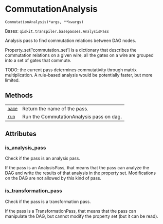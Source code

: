 # CommutationAnalysis

<span id="undefined" />

`CommutationAnalysis(*args, **kwargs)`

Bases: `qiskit.transpiler.basepasses.AnalysisPass`

Analysis pass to find commutation relations between DAG nodes.

Property\_set\[‘commutation\_set’] is a dictionary that describes the commutation relations on a given wire, all the gates on a wire are grouped into a set of gates that commute.

TODO: the current pass determines commutativity through matrix multiplication. A rule-based analysis would be potentially faster, but more limited.

## Methods

|                                                                                                                                                                   |                                          |
| ----------------------------------------------------------------------------------------------------------------------------------------------------------------- | ---------------------------------------- |
| [`name`](qiskit.transpiler.passes.CommutationAnalysis.name#qiskit.transpiler.passes.CommutationAnalysis.name "qiskit.transpiler.passes.CommutationAnalysis.name") | Return the name of the pass.             |
| [`run`](qiskit.transpiler.passes.CommutationAnalysis.run#qiskit.transpiler.passes.CommutationAnalysis.run "qiskit.transpiler.passes.CommutationAnalysis.run")     | Run the CommutationAnalysis pass on dag. |

## Attributes

<span id="undefined" />

### is\_analysis\_pass

Check if the pass is an analysis pass.

If the pass is an AnalysisPass, that means that the pass can analyze the DAG and write the results of that analysis in the property set. Modifications on the DAG are not allowed by this kind of pass.

<span id="undefined" />

### is\_transformation\_pass

Check if the pass is a transformation pass.

If the pass is a TransformationPass, that means that the pass can manipulate the DAG, but cannot modify the property set (but it can be read).
